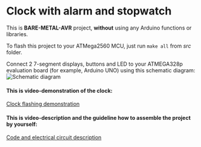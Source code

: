 # Clock with alarm and stopwatch
This is **BARE-METAL-AVR** project, **without** using any Arduino functions or libraries.


To flash this project to your ATMega2560 MCU, just run `make all` from _src_ folder.

Connect 2 7-segment displays, buttons and LED to your ATMEGA328p evaluation board (for example, Arduino UNO) using this schematic diagram:
![Schematic diagram](https://ibb.co/K5PLcrn)

#### This is video-demonstration of the clock:
[Clock flashing demonstration](https://www.youtube.com/watch?v=ZZOGZ3CYvao)

#### This is video-description and the guideline how to assemble the project by yourself:
[Code and electrical circuit description](https://www.youtube.com/watch?v=9D8ju8WhoOk)

